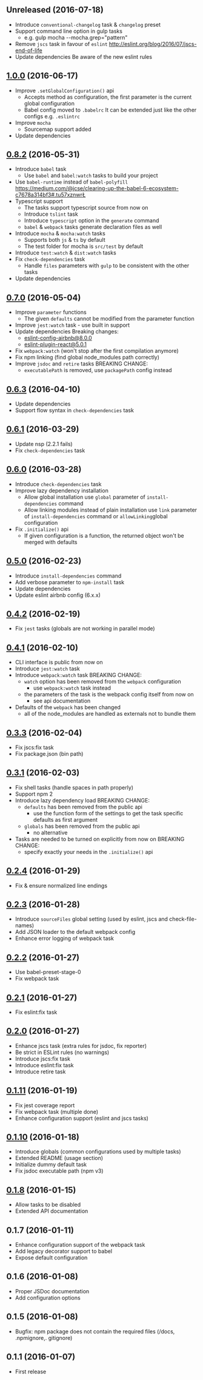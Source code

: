 <a name="Unreleased"></a>
## Unreleased (2016-07-18)
- Introduce ```conventional-changelog``` task & ```changelog``` preset
- Support command line option in gulp tasks
    - e.g. gulp mocha --mocha.grep="pattern"
- Remove ```jscs``` task in favour of ```eslint```
    http://eslint.org/blog/2016/07/jscs-end-of-life
- Update dependencies
    Be aware of the new eslint rules


<a name="1.0.0"></a>
## [1.0.0](https://github.com/urbanjs/tools/compare/0.8.2...1.0.0) (2016-06-17)
- Improve ```.setGlobalConfiguration()``` api
    - Accepts method as configuration, the first parameter is the current global configuration
    - Babel config moved to `.babelrc`
        It can be extended just like the other configs e.g. `.eslintrc`
- Improve ```mocha```
    - Sourcemap support added
- Update dependencies


<a name="0.8.2"></a>
## [0.8.2](https://github.com/urbanjs/tools/compare/0.7.0...0.8.2) (2016-05-31)
- Introduce ```babel``` task
    - Use ```babel``` and ```babel:watch``` tasks to build your project
- Use ```babel-runtime``` instead of ```babel-polyfill```
    https://medium.com/@jcse/clearing-up-the-babel-6-ecosystem-c7678a314bf3#.tu57xznwrŁ
- Typescript support
    - The tasks support typescript source from now on
    - Introduce ```tslint``` task
    - Introduce ```typescript``` option in the ```generate``` command
    - ```babel``` & ```webpack``` tasks generate declaration files as well
- Introduce ```mocha``` & ```mocha:watch``` tasks
    - Supports both `js` & `ts` by default
    - The test folder for mocha is `src/test` by default
- Introduce ```test:watch``` & ```dist:watch``` tasks
- Fix ```check-dependencies``` task
    - Handle ```files``` parameters with ```gulp``` to be consistent with the other tasks
- Update dependencies


<a name="0.7.0"></a>
## [0.7.0](https://github.com/urbanjs/tools/compare/0.6.3...0.7.0) (2016-05-04)
- Improve ```parameter``` functions
    - The given ```defaults``` cannot be modified from the parameter function
- Improve ```jest:watch``` task - use built in support
- Update dependencies
    Breaking changes:
    - eslint-config-airbnb@8.0.0
    - eslint-plugin-react@5.0.1
- Fix ```webpack:watch``` (won't stop after the first compilation anymore)
- Fix npm linking (find global node_modules path correctly)
- Improve ```jsdoc``` and ```retire``` tasks
    BREAKING CHANGE:
    - ```executablePath``` is removed, use ```packagePath``` config instead


<a name="0.6.3"></a>
## [0.6.3](https://github.com/urbanjs/tools/compare/0.6.1...0.6.3) (2016-04-10)
- Update dependencies
- Support flow syntax in ```check-dependencies``` task


<a name="0.6.1"></a>
## [0.6.1](https://github.com/urbanjs/tools/compare/0.6.0...0.6.1) (2016-03-29)
- Update nsp (2.2.1 fails)
- Fix ```check-dependencies``` task


<a name="0.6.0"></a>
## [0.6.0](https://github.com/urbanjs/tools/compare/0.5.0...0.6.0) (2016-03-28)
- Introduce ```check-dependencies``` task
- Improve lazy dependency installation
    - Allow global installation
        use ```global``` parameter of ```install-dependencies``` command
    - Allow linking modules instead of plain installation
        use ```link``` parameter of ```install-dependencies``` command
        or ```allowLinking```global configuration
- Fix ```.initialize()``` api
    - If given configuration is a function,
     the returned object won't be merged with defaults


<a name="0.5.0"></a>
## [0.5.0](https://github.com/urbanjs/tools/compare/0.4.2...0.5.0) (2016-02-23)
- Introduce ```install-dependencies``` command
- Add verbose parameter to ```npm-install``` task
- Update dependencies
- Update eslint airbnb config (6.x.x)


<a name="0.4.2"></a>
## [0.4.2](https://github.com/urbanjs/tools/compare/0.4.1...0.4.2) (2016-02-19)
- Fix ```jest``` tasks (globals are not working in parallel mode)


<a name="0.4.1"></a>
## [0.4.1](https://github.com/urbanjs/tools/compare/0.3.3...0.4.1) (2016-02-10)
- CLI interface is public from now on
- Introduce ```jest:watch``` task
- Introduce ```webpack:watch``` task
    BREAKING CHANGE:
    - ```watch``` option has been removed from the ```webpack``` configuration
        - use ```webpack:watch``` task instead
    - the parameters of the task is the webpack config itself from now on
        - see api documentation
- Defaults of the ```webpack``` has been changed
    - all of the node_modules are handled as externals not to bundle them


<a name="0.3.3"></a>
## [0.3.3](https://github.com/urbanjs/tools/compare/0.3.1...0.3.3) (2016-02-04)
- Fix jscs:fix task
- Fix package.json (bin path)


<a name="0.3.1"></a>
## [0.3.1](https://github.com/urbanjs/tools/compare/0.2.4...0.3.1) (2016-02-03)
- Fix shell tasks (handle spaces in path properly)
- Support npm 2
- Introduce lazy dependency load
    BREAKING CHANGE:
    - ```defaults``` has been removed from the public api
        - use the function form of the settings to get the
        task specific defaults as first argument
    - ```globals``` has been removed from the public api
        - no alternative
- Tasks are needed to be turned on explicitly from now on
    BREAKING CHANGE:
    - specify exactly your needs in the ```.initialize()``` api


<a name="0.2.4"></a>
## [0.2.4](https://github.com/urbanjs/tools/compare/0.2.3...0.2.4) (2016-01-29)
- Fix & ensure normalized line endings


<a name="0.2.3"></a>
## [0.2.3](https://github.com/urbanjs/tools/compare/0.2.2...0.2.3) (2016-01-28)
- Introduce ```sourceFiles``` global setting (used by eslint, jscs and check-file-names)
- Add JSON loader to the default webpack config
- Enhance error logging of webpack task


<a name="0.2.2"></a>
## [0.2.2](https://github.com/urbanjs/tools/compare/0.2.1...0.2.2) (2016-01-27)
- Use babel-preset-stage-0
- Fix webpack task


<a name="0.2.1"></a>
## [0.2.1](https://github.com/urbanjs/tools/compare/0.2.0...0.2.1) (2016-01-27)
- Fix eslint:fix task


<a name="0.2.0"></a>
## [0.2.0](https://github.com/urbanjs/tools/compare/0.1.11...0.2.0) (2016-01-27)
- Enhance jscs task (extra rules for jsdoc, fix reporter)
- Be strict in ESLint rules (no warnings)
- Introduce jscs:fix task
- Introduce eslint:fix task
- Introduce retire task


<a name="0.1.11"></a>
## [0.1.11](https://github.com/urbanjs/tools/compare/0.1.10...0.1.11) (2016-01-19)
- Fix jest coverage report
- Fix webpack task (multiple done)
- Enhance configuration support (eslint and jscs tasks)


<a name="0.1.10"></a>
## [0.1.10](https://github.com/urbanjs/tools/compare/0.1.8...0.1.10) (2016-01-18)
- Introduce globals (common configurations used by multiple tasks)
- Extended README (usage section)
- Initialize dummy default task
- Fix jsdoc executable path (npm v3)


<a name="0.1.8"></a>
## [0.1.8](https://github.com/urbanjs/tools/compare/0.1.7...0.1.8) (2016-01-15)
- Allow tasks to be disabled
- Extended API documentation


## 0.1.7 (2016-01-11)
- Enhance configuration support of the webpack task
- Add legacy decorator support to babel
- Expose default configuration


## 0.1.6 (2016-01-08)
- Proper JSDoc documentation
- Add configuration options


## 0.1.5 (2016-01-08)
- Bugfix: npm package does not contain the required files (/docs, .npmignore,. gitignore)


## 0.1.1 (2016-01-07)
- First release
